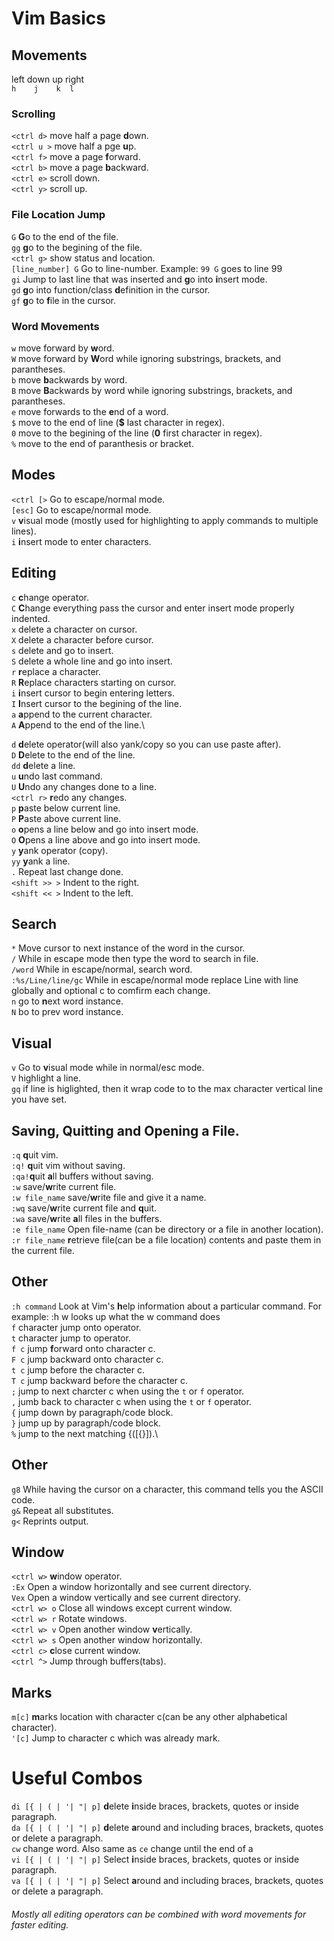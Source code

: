 # Vim Basics

## Movements
left down up right\
`h    j    k  l`

### Scrolling
`<ctrl d>` move half a page **d**own.\
`<ctrl u >` move half a pge **u**p.\
`<ctrl f>` move a page **f**orward.\
`<ctrl b>` move a page **b**ackward.\
`<ctrl e>` scroll down.\
`<ctrl y>` scroll up.

### File Location Jump
`G` **G**o to the end of the file.\
`gg` **g**o to the begining of the file.\
`<ctrl g>` show status and location.\
`[line_number] G` Go to line-number. Example: `99 G` goes to line 99\
`gi` Jump to last line that was inserted and **g**o into **i**nsert mode.\
`gd` **g**o into function/class **d**efinition in the cursor.\
`gf` **g**o to **f**ile in the cursor.

### Word Movements
`w` move forward by **w**ord.\
`W` move forward by **W**ord while ignoring substrings, brackets, and parantheses.\
`b` move **b**ackwards by word.\
`B` move **B**ackwards by word while ignoring substrings, brackets, and parantheses.\
`e` move forwards to the **e**nd of a word.\
`$` move to the end of line (**$** last character in regex).\
`0` move to the begining of the line (**0** first character in regex).\
`%` move to the end of paranthesis or bracket.

## Modes
`<ctrl [>` Go to escape/normal mode.\
`[esc]` Go to escape/normal mode.\
`v` **v**isual mode (mostly used for highlighting to apply commands to multiple lines).\
`i` **i**nsert mode to enter characters.

## Editing
`c` **c**hange operator.\
`C` **C**hange everything pass the cursor and enter insert mode properly indented.\
`x` delete a character on cursor.\
`X` delete a character before cursor.\
`s` delete and go to insert.\
`S` delete a whole line and go into insert.\
`r` **r**eplace a character.\
`R` **R**eplace characters starting on cursor.\
`i` **i**nsert cursor to begin entering letters.\
`I` **I**nsert cursor to the begining of the line. \
`a` **a**ppend to the current character.\
`A` **A**ppend to the end of the line.\

`d` **d**elete operator(will also yank/copy so you can use paste after).\
`D` **D**elete to the end of the line.\
`dd` **d**elete a line.\
`u` **u**ndo last command.\
`U` **U**ndo any changes done to a line.\
`<ctrl r>` **r**edo any changes.\
`p` **p**aste below current line.\
`P` **P**aste above current line.\
`o` **o**pens a line below and go into insert mode.\
`O` **O**pens a line above and go into insert mode.\
`y` **y**ank operator (copy).\
`yy` **y**ank a line.\
`.` Repeat last change done.\
`<shift >> >` Indent to the right.\
`<shift << >` Indent to the left.

## Search
`*` Move cursor to next instance of the word in the cursor.\
`/` While in escape mode then type the word to search in file.\
`/word` While in escape/normal, search word.\
`:%s/Line/line/gc` While in escape/normal mode replace Line with line globally and optional c to comfirm each change.\
`n` go to **n**ext word instance.\
`N` bo to prev word instance.

## Visual
`v` Go to **v**isual mode while in normal/esc mode.\
`V` highlight a line.\
`gq` if line is higlighted, then it wrap code to to the max character vertical line you have set.

## Saving, Quitting and Opening a File. 
`:q` **q**uit vim.\
`:q!` **q**uit vim without saving.\
`:qa!`**q**uit **a**ll buffers without saving.\
`:w` save/**w**rite current file.\
`:w file_name` save/**w**rite file and give it a name.\
`:wq` save/**w**rite current file and **q**uit.\
`:wa` save/**w**rite **a**ll files in the buffers.\
`:e file_name` Open file-name (can be directory or a file in another location).\
`:r file_name` **r**etrieve file(can be a file location) contents and paste them in the current file.

## Other
`:h command` Look at Vim's **h**elp information about a particular command. For example: :h w looks up what the w command does\
`f` character jump onto operator.\
`t` character jump to operator.\
`f c` jump **f**orward onto character c.\
`F c` jump backward onto character c.\
`t c` jump before the character c.\
`T c` jump backward before the character c.\
`;` jump to next charcter c when using the `t` or `f` operator.\
`,` jumb back to character c when using the `t` or `f` operator.\
`{` jump down by paragraph/code block.\
`}` jump up by paragraph/code block.\
`%` jump to the next matching {([{}]).\

## Other
`g8` While having the cursor on a character, this command tells you the ASCII code.\
`g&` Repeat all substitutes.\
`g<` Reprints output.

## Window
`<ctrl w>` **w**indow operator.\
`:Ex` Open a window horizontally and see current directory.\
`Vex` Open a window vertically and see current directory.\
`<ctrl w> o` Close all windows except current window.\
`<ctrl w> r` Rotate windows.\
`<ctrl w> v` Open another window **v**ertically.\
`<ctrl w> s` Open another window horizontally.\
`<ctrl c>` **c**lose current window.\
`<ctrl ^>` Jump through buffers(tabs).

## Marks
`m[c]` **m**arks location with character c(can be any other alphabetical character).\
`'[c]` Jump to character c which was already mark.

# Useful Combos 
`di [{ | ( | '| "| p]` **d**elete **i**nside braces, brackets, quotes or inside paragraph.\
`da [{ | ( | '| "| p]` **d**elete **a**round and including braces, brackets, quotes or delete a paragraph.\
`cw` change word. Also same as `ce` change until the end of a\
`vi [{ | ( | '| "| p]` Select **i**nside braces, brackets, quotes or inside paragraph.\
`va [{ | ( | '| "| p]` Select **a**round and including braces, brackets, quotes or delete a paragraph.

###### Mostly all editing operators can be combined with word movements for faster editing.
